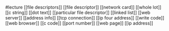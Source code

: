 #lecture
[[file descriptors]]
[[file descriptor]]
[[network card]]
[[whole lot]]
[[c string]]
[[dot text]]
[[particular file descriptor]]
[[linked list]]
[[web server]]
[[address info]]
[[tcp connection]]
[[ip four address]]
[[write code]]
[[web browser]]
[[c code]]
[[port number]]
[[web page]]
[[ip address]]
